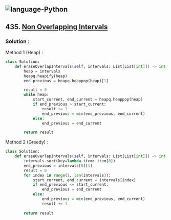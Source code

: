 ![language-Python](https://img.shields.io/badge/Python-ffd43b?style=for-the-badge&logo=PYTHON)
---

## 435. [Non Overlapping Intervals](https://leetcode.com/problems/non-overlapping-intervals)

### Solution :

Method 1 (Heap) :
```python
class Solution:
    def eraseOverlapIntervals(self, intervals: List[List[int]]) -> int:
        heap = intervals
        heapq.heapify(heap)
        end_previous = heapq.heappop(heap)[1]

        result = 0
        while heap:
            start_current, end_current = heapq.heappop(heap)
            if end_previous > start_current:
                result += 1
                end_previous = min(end_previous, end_current)
            else:
                end_previous = end_current

        return result
```

Method 2 (Greedy) :
```python
class Solution:
    def eraseOverlapIntervals(self, intervals: List[List[int]]) -> int:
        intervals.sort(key=lambda item: item[0])
        end_previous = intervals[0][1]
        result = 0
        for index in range(1, len(intervals)):
            start_current, end_current = intervals[index]
            if end_previous <= start_current:
                end_previous = end_current
            else:
                end_previous = min(end_previous, end_current)
                result += 1
        
        return result
```
